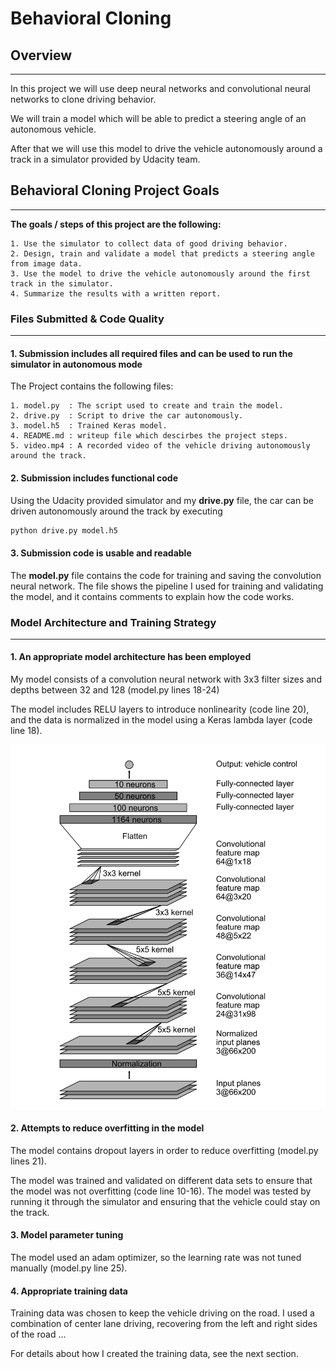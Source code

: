 # **Behavioral Cloning**


## Overview
-------------------

In this project we will use  deep neural networks and convolutional neural networks to clone driving behavior.

We will train a model which will be able to predict  a steering angle of an autonomous vehicle.

After that we will use this model to drive the vehicle autonomously around a track in a simulator provided by Udacity team.

## Behavioral Cloning Project Goals
-------------------------------------------------------------

**The goals / steps of this project are the following:**

	1. Use the simulator to collect data of good driving behavior.
	2. Design, train and validate a model that predicts a steering angle from image data.
	3. Use the model to drive the vehicle autonomously around the first track in the simulator.
	4. Summarize the results with a written report.


[//]: # (Image References)

[image1]: ./examples/1.nvidia_model.jpg
[image2]: ./examples/2.modified_nvidia_model.jpg
[image3]: ./examples/3.model_mean_squared_error_loss.jpeg

### Files Submitted & Code Quality
---------------------------------------------------
#### 1. Submission includes all required files and can be used to run the simulator in autonomous mode


The Project contains the following files:

	1. model.py  : The script used to create and train the model.
	2. drive.py  : Script to drive the car autonomously.
	3. model.h5  : Trained Keras model.
	4. README.md : writeup file which descirbes the project steps.
	5. video.mp4 : A recorded video of the vehicle driving autonomously around the track.

#### 2. Submission includes functional code
Using the Udacity provided simulator and my **drive.py** file, the car can be driven autonomously around the track by executing 
```sh
python drive.py model.h5
```

#### 3. Submission code is usable and readable

The **model.py** file contains the code for training and saving the convolution neural network. The file shows the pipeline I used for training and validating the model, and it contains comments to explain how the code works.


### Model Architecture and Training Strategy
------------------------------------------------------------------
#### 1. An appropriate model architecture has been employed

My model consists of a convolution neural network with 3x3 filter sizes and depths between 32 and 128 (model.py lines 18-24) 

The model includes RELU layers to introduce nonlinearity (code line 20), and the data is normalized in the model using a Keras lambda layer (code line 18). 

![alt text][image1]

#### 2. Attempts to reduce overfitting in the model

The model contains dropout layers in order to reduce overfitting (model.py lines 21). 

The model was trained and validated on different data sets to ensure that the model was not overfitting (code line 10-16). The model was tested by running it through the simulator and ensuring that the vehicle could stay on the track.

#### 3. Model parameter tuning

The model used an adam optimizer, so the learning rate was not tuned manually (model.py line 25).

#### 4. Appropriate training data

Training data was chosen to keep the vehicle driving on the road. I used a combination of center lane driving, recovering from the left and right sides of the road ... 

For details about how I created the training data, see the next section. 



































